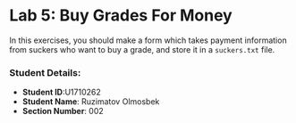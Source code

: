 # Lab 5: Buy Grades For Money

In this exercises, you should make a form which takes payment information from suckers who want to buy a grade, and store it in a `suckers.txt` file.


### Student Details:

- **Student ID**:U1710262
- **Student Name**: Ruzimatov Olmosbek
- **Section Number**: 002
